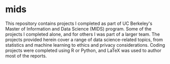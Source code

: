 # mids
This repository contains projects I completed as part of UC Berkeley's Master of Information and Data Science (MIDS) program.  Some of the projects I completed alone, and for others I was part of a larger team.  The projects provided herein cover a range of data science-related topics, from statistics and machine learning to ethics and privacy considerations.  Coding projects were completed using R or Python, and LaTeX was used to author most of the reports.
